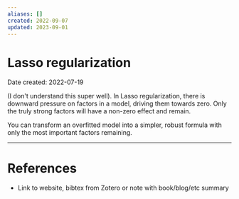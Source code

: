 ```yaml
---
aliases: []
created: 2022-09-07
updated: 2023-09-01
---
```


# Lasso regularization
Date created: 2022-07-19

(I don't understand this super well). In Lasso regularization, there is downward pressure on factors in a model, driving them towards zero. Only the truly strong factors will have a non-zero effect and remain.

You can transform an overfitted model into a simpler, robust formula with only the most important factors remaining.

---
# References
* Link to website, bibtex from Zotero or note with book/blog/etc summary